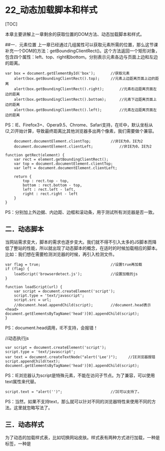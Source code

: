 
# 22_动态加载脚本和样式
[TOC]

本章主要讲解上一章剩余的获取位置的DOM方法、动态加载脚本和样式。

##一．元素位置
上一章已经通过几组属性可以获取元素所需的位置，那么这节课补充一个DOM的方法：getBoundingClientRect()。这个方法返回一个矩形对象，包含四个属性：left、top、right和bottom。分别表示元素各边与页面上边和左边的距离。
```
var box = document.getElementById('box');		//获取元素
	alert(box.getBoundingClientRect().top);		//元素上边距离页面上边的距离
	alert(box.getBoundingClientRect().right);		//元素右边距离页面左边的距离
	alert(box.getBoundingClientRect().bottom);		//元素下边距离页面上边的距离
	alert(box.getBoundingClientRect().left);		//元素左边距离页面左边的距离
```

PS：IE、Firefox3+、Opera9.5、Chrome、Safari支持，在IE中，默认坐标从(2,2)开始计算，导致最终距离比其他浏览器多出两个像素，我们需要做个兼容。
```
	document.documentElement.clientTop;			//非IE为0，IE为2
	document.documentElement.clientLeft;			//非IE为0，IE为2

function getRect(element) {
	var rect = element.getBoundingClientRect();
	var top = document.documentElement.clientTop;
	var left = document.documentElement.clientLeft;
	
	return {
		top : rect.top - top,
		bottom : rect.bottom - top,
		left : rect.left - left,
		right : rect.right - left
	}
}
```
PS：分别加上外边据、内边距、边框和滚动条，用于测试所有浏览器是否一致。


## 二．动态脚本
当网站需求变大，脚本的需求也逐步变大。我们就不得不引入太多的JS脚本而降低了整站的性能，所以就出现了动态脚本的概念，在适时的时候加载相应的脚本。
比如：我们想在需要检测浏览器的时候，再引入检测文件。
```
var flag = true;								//设置true再加载
if (flag) {
	loadScript('browserdetect.js');				//设置加载的js
}

function loadScript(url) {
	var script = document.createElement('script');
	script.type = 'text/javascript';
	script.src = url;
	//document.head.appendChild(script);		//document.head表示<head>
document.getElementsByTagName('head')[0].appendChild(script);
}
```

PS：document.head调用，IE不支持，会报错！

//动态执行js
```
var script = document.createElement('script');
script.type = 'text/javascript';
var text = document.createTextNode("alert('Lee')");		//IE浏览器报错
script.appendChild(text);
document.getElementsByTagName('head')[0].appendChild(script);
```

PS：IE浏览器认为script是特殊元素，不能在访问子节点。为了兼容，可以使用text属性来代替。
```
script.text = "alert('')";						//IE可以支持了。
```

PS：当然，如果不支持text，那么就可以针对不同的浏览器特性来使用不同的方法。这里就忽略写法了。

## 三．动态样式
为了动态的加载样式表，比如切换网站皮肤。样式表有两种方式进行加载，一种是<link>标签，一种是<style>标签。
```javascript
//动态执行link
var flag = true;
if (flag) {
	loadStyles('basic.css');
}

function loadStyles(url) {
	var link = document.createElement('link');
	link.rel = 'stylesheet';
	link.type = 'text/css';
	link.href = url;
	document.getElementsByTagName('head')[0].appendChild(link);
}

//动态执行style
var flag = true;
if (flag) {
	var style = document.createElement('style');
	style.type = 'text/css';
	//var box= document.createTextNode(#box{background:red}'); IE不支持
	//style.appendChild(box);
	document.getElementsByTagName('head')[0].appendChild(style);
insertRule(document.styleSheets[0], '#box', 'background:red', 0);
}

function insertRule(sheet, selectorText, cssText, position) {
		//如果是非IE
	if (sheet.insertRule) {
		sheet.insertRule(selectorText + "{" + cssText + "}", position);
		//如果是IE
	} else if (sheet.addRule) {
		sheet.addRule(selectorText, cssText, position);
	}
}

```
